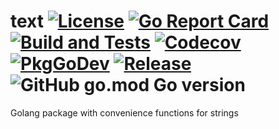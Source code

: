 # text [![License](https://img.shields.io/github/license/gonvenience/text.svg)](https://github.com/gonvenience/text/blob/main/LICENSE) [![Go Report Card](https://goreportcard.com/badge/github.com/gonvenience/text)](https://goreportcard.com/report/github.com/gonvenience/text) [![Build and Tests](https://github.com/gonvenience/text/workflows/Build%20and%20Tests/badge.svg)](https://github.com/gonvenience/text/actions?query=workflow%3A%22Build+and+Tests%22) [![Codecov](https://img.shields.io/codecov/c/github/gonvenience/text/main.svg)](https://codecov.io/gh/gonvenience/text) [![PkgGoDev](https://pkg.go.dev/badge/github.com/gonvenience/text)](https://pkg.go.dev/github.com/gonvenience/text) [![Release](https://img.shields.io/github/release/gonvenience/text.svg)](https://github.com/gonvenience/text/releases/latest) ![GitHub go.mod Go version](https://img.shields.io/github/go-mod/go-version/gonvenience/text)

Golang package with convenience functions for strings
